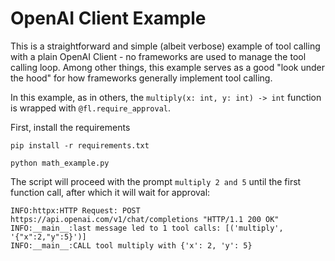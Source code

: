 # OpenAI Client Example

This is a straightforward and simple (albeit verbose) example of tool calling with a plain OpenAI Client -
no frameworks are used to manage the tool calling loop. Among other things, this example serves as a good
"look under the hood" for how frameworks generally implement tool calling.

In this example, as in others, the `multiply(x: int, y: int) -> int` function is wrapped with
`@fl.require_approval`.

First, install the requirements

```
pip install -r requirements.txt
```

```
python math_example.py
```

The script will proceed with the prompt `multiply 2 and 5` until the first function call, after which it will wait for approval:

```
INFO:httpx:HTTP Request: POST https://api.openai.com/v1/chat/completions "HTTP/1.1 200 OK"
INFO:__main__:last message led to 1 tool calls: [('multiply', '{"x":2,"y":5}')]
INFO:__main__:CALL tool multiply with {'x': 2, 'y': 5}
```
